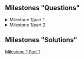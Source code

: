 ## Milestones "Questions"

<details>
  <summary>Milestone 1/part 1</summary>
<p>

![Milestone 1 Part 1](https://user-images.githubusercontent.com/48657780/141201191-d553016b-ce78-4523-9b20-401c57e81d76.png)

  </p>
</details>


<details>
  <summary>Milestone 1/part 2</summary>
<p>

![Milestone 1 Part 2](https://user-images.githubusercontent.com/48657780/141201198-1713e836-fb24-48c9-9636-79a6a07c90b6.png)

  </p>
</details>

## Milestones "Solutions"
[Milestone 1 Part 1](https://github.com/Abanoub-Asaad/Tiny-Compiler/files/7516195/Tiny.Language.Task.1.pdf)
